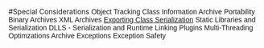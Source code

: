 #Special Considerations
<span style='font-family:Arial,Verdana,sans-serif;line-height:normal'>Object Tracking
Class Information
Archive Portability
Binary Archives
XML Archives
[Exporting Class Serialization](https://sites.google.com/site/boostjp/document/boostserialization/reference/special-considerations/exporting-class-serialization)
Static Libraries and Serialization
DLLS - Serialization and Runtime Linking
Plugins
Multi-Threading
Optimzations
Archive Exceptions
Exception Safety
</span>
